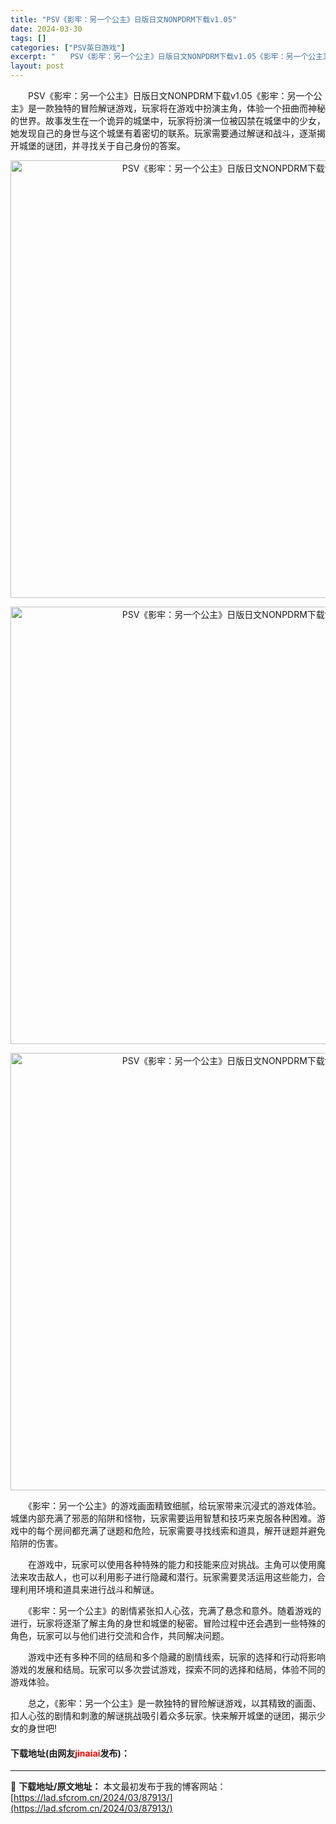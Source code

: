 ```yaml
---
title: "PSV《影牢：另一个公主》日版日文NONPDRM下载v1.05"
date: 2024-03-30
tags: []
categories: ["PSV英日游戏"]
excerpt: "　　PSV《影牢：另一个公主》日版日文NONPDRM下载v1.05《影牢：另一个公主》是一款独特的冒险解谜游戏，玩家将在游戏中扮演主角，体验一个扭曲而神秘的世界。故事发生在一个诡异的城堡中，玩家将扮演一位被囚禁在城堡中的少女，她发现自己的身世与这个城堡有着密切的联系。玩家需要通过解谜和战斗，逐渐揭开&hellip;"
layout: post
---
```


 <p>　　PSV《影牢：另一个公主》日版日文NONPDRM下载v1.05《影牢：另一个公主》是一款独特的冒险解谜游戏，玩家将在游戏中扮演主角，体验一个扭曲而神秘的世界。故事发生在一个诡异的城堡中，玩家将扮演一位被囚禁在城堡中的少女，她发现自己的身世与这个城堡有着密切的联系。玩家需要通过解谜和战斗，逐渐揭开城堡的谜团，并寻找关于自己身份的答案。</p> <p align="center"><img align="" border="0" src="https://lad.sfcrom.cn/wp-content/uploads/2024/03/20240330_66077f2142bc8.webp" width="700" alt="PSV《影牢：另一个公主》日版日文NONPDRM下载v1.05" /></p> <p align="center"><img align="" border="0" src="https://lad.sfcrom.cn/wp-content/uploads/2024/03/20240330_66077f21a829c.webp" width="700" alt="PSV《影牢：另一个公主》日版日文NONPDRM下载v1.05" /></p> <p align="center"><img align="" border="0" src="https://lad.sfcrom.cn/wp-content/uploads/2024/03/20240330_66077f22183e2.webp" width="700" alt="PSV《影牢：另一个公主》日版日文NONPDRM下载v1.05" /></p> <p>　　《影牢：另一个公主》的游戏画面精致细腻，给玩家带来沉浸式的游戏体验。城堡内部充满了邪恶的陷阱和怪物，玩家需要运用智慧和技巧来克服各种困难。游戏中的每个房间都充满了谜题和危险，玩家需要寻找线索和道具，解开谜题并避免陷阱的伤害。</p> <p>　　在游戏中，玩家可以使用各种特殊的能力和技能来应对挑战。主角可以使用魔法来攻击敌人，也可以利用影子进行隐藏和潜行。玩家需要灵活运用这些能力，合理利用环境和道具来进行战斗和解谜。</p> <p>　　《影牢：另一个公主》的剧情紧张扣人心弦，充满了悬念和意外。随着游戏的进行，玩家将逐渐了解主角的身世和城堡的秘密。冒险过程中还会遇到一些特殊的角色，玩家可以与他们进行交流和合作，共同解决问题。</p> <p>　　游戏中还有多种不同的结局和多个隐藏的剧情线索，玩家的选择和行动将影响游戏的发展和结局。玩家可以多次尝试游戏，探索不同的选择和结局，体验不同的游戏体验。</p> <p>　　总之，《影牢：另一个公主》是一款独特的冒险解谜游戏，以其精致的画面、扣人心弦的剧情和刺激的解谜挑战吸引着众多玩家。快来解开城堡的谜团，揭示少女的身世吧!</p> <p><h4>下载地址(由网友<font color="red">jinaiai</font>发布)：</h4></p> 

---
📖 **下载地址/原文地址：** 本文最初发布于我的博客网站：[https://lad.sfcrom.cn/2024/03/87913/](https://lad.sfcrom.cn/2024/03/87913/)
